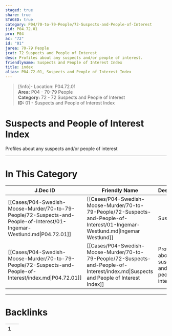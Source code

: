 ```yaml
---  
staged: true  
share: true  
STAGED: true  
category: P04/70-to-79-People/72-Suspects-and-People-of-Interest  
jid: P04.72.01  
pro: P04  
ac: "72"  
id: "01"  
jarea: 70-79 People  
jcat: 72 Suspects and People of Interest  
desc: Profiles about any suspects and/or people of interest.  
friendlyname: Suspects and People of Interest Index  
title: index  
alias: P04-72-01, Suspects and People of Interest Index  
---  
```

  
>[!info]- Location: P04.72.01  
>**Area:** P04 - 70-79 People  
>**Category:** 72 - 72 Suspects and People of Interest  
>**ID:** 01 - Suspects and People of Interest Index  
  
# Suspects and People of Interest Index  
  
Profiles about any suspects and/or people of interest  
   
  
  
---  
# In This Category  
  
| J.Dec ID                                                                                                                | Friendly Name                                                                                                                         | Description                                            |  
| ----------------------------------------------------------------------------------------------------------------------- | ------------------------------------------------------------------------------------------------------------------------------------- | ------------------------------------------------------ |  
| [[Cases/P04-Swedish-Moose-Murder/70-to-79-People/72-Suspects-and-People-of-Interest/01-Ingemar-Westlund.md\|P04.72.01]] | [[Cases/P04-Swedish-Moose-Murder/70-to-79-People/72-Suspects-and-People-of-Interest/01-Ingemar-Westlund.md\|Ingemar Westlund]]        | Suspect                                                |  
| [[Cases/P04-Swedish-Moose-Murder/70-to-79-People/72-Suspects-and-People-of-Interest/index.md\|P04.72.01]]               | [[Cases/P04-Swedish-Moose-Murder/70-to-79-People/72-Suspects-and-People-of-Interest/index.md\|Suspects and People of Interest Index]] | Profiles about any suspects and/or people of interest. |  
  
  
---  
# Backlinks  
<div><table class="dataview table-view-table"><thead class="table-view-thead"><tr class="table-view-tr-header"><th class="table-view-th"><span></span><span class="dataview small-text">1</span></th><th class="table-view-th"><span></span></th></tr></thead><tbody class="table-view-tbody"></tbody></table></div>